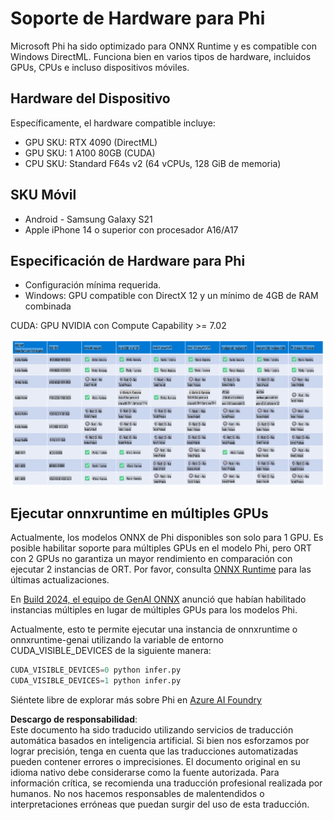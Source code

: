 # Soporte de Hardware para Phi

Microsoft Phi ha sido optimizado para ONNX Runtime y es compatible con Windows DirectML. Funciona bien en varios tipos de hardware, incluidos GPUs, CPUs e incluso dispositivos móviles.

## Hardware del Dispositivo
Específicamente, el hardware compatible incluye:

- GPU SKU: RTX 4090 (DirectML)
- GPU SKU: 1 A100 80GB (CUDA)
- CPU SKU: Standard F64s v2 (64 vCPUs, 128 GiB de memoria)

## SKU Móvil

- Android - Samsung Galaxy S21
- Apple iPhone 14 o superior con procesador A16/A17

## Especificación de Hardware para Phi

- Configuración mínima requerida.
- Windows: GPU compatible con DirectX 12 y un mínimo de 4GB de RAM combinada

CUDA: GPU NVIDIA con Compute Capability >= 7.02

![HardwareSupport](../../../../../translated_images/01.phihardware.925db5699da7752cf486314e6db087580583cfbcd548970f8a257e31a8aa862c.es.png)

## Ejecutar onnxruntime en múltiples GPUs

Actualmente, los modelos ONNX de Phi disponibles son solo para 1 GPU. Es posible habilitar soporte para múltiples GPUs en el modelo Phi, pero ORT con 2 GPUs no garantiza un mayor rendimiento en comparación con ejecutar 2 instancias de ORT. Por favor, consulta [ONNX Runtime](https://onnxruntime.ai/) para las últimas actualizaciones.

En [Build 2024, el equipo de GenAI ONNX](https://youtu.be/WLW4SE8M9i8?si=EtG04UwDvcjunyfC) anunció que habían habilitado instancias múltiples en lugar de múltiples GPUs para los modelos Phi.

Actualmente, esto te permite ejecutar una instancia de onnxruntime o onnxruntime-genai utilizando la variable de entorno CUDA_VISIBLE_DEVICES de la siguiente manera:

```Python
CUDA_VISIBLE_DEVICES=0 python infer.py
CUDA_VISIBLE_DEVICES=1 python infer.py
```

Siéntete libre de explorar más sobre Phi en [Azure AI Foundry](https://ai.azure.com)

**Descargo de responsabilidad**:  
Este documento ha sido traducido utilizando servicios de traducción automática basados en inteligencia artificial. Si bien nos esforzamos por lograr precisión, tenga en cuenta que las traducciones automatizadas pueden contener errores o imprecisiones. El documento original en su idioma nativo debe considerarse como la fuente autorizada. Para información crítica, se recomienda una traducción profesional realizada por humanos. No nos hacemos responsables de malentendidos o interpretaciones erróneas que puedan surgir del uso de esta traducción.